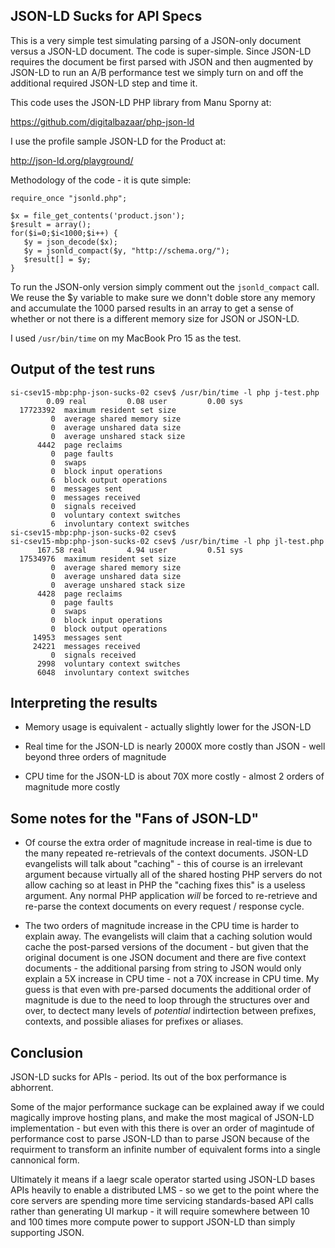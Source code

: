 
JSON-LD Sucks for API Specs
---------------------------

This is a very simple test simulating parsing of a JSON-only document versus a JSON-LD
document.  The code is super-simple.  Since JSON-LD requires the document be first parsed
with JSON and then augmented by JSON-LD to run an A/B performance test we simply turn 
on and off the additional required JSON-LD step and time it.

This code uses the JSON-LD PHP library from Manu Sporny at:

https://github.com/digitalbazaar/php-json-ld

I use the profile sample JSON-LD for the Product at:

http://json-ld.org/playground/

Methodology of the code - it is qute simple:

    require_once "jsonld.php";

    $x = file_get_contents('product.json');
    $result = array();
    for($i=0;$i<1000;$i++) {
       $y = json_decode($x);
       $y = jsonld_compact($y, "http://schema.org/");
       $result[] = $y;
    }

To run the JSON-only version simply comment out the `jsonld_compact` call.
We reuse the $y variable to make sure we donn't doble store any memory 
and accumulate the 1000 parsed results in an array to get a sense of whether
or not there is a different memory size for JSON or JSON-LD.

I used `/usr/bin/time` on my MacBook Pro 15 as the test.

Output of the test runs
-----------------------

    si-csev15-mbp:php-json-sucks-02 csev$ /usr/bin/time -l php j-test.php
            0.09 real         0.08 user         0.00 sys
      17723392  maximum resident set size
             0  average shared memory size
             0  average unshared data size
             0  average unshared stack size
          4442  page reclaims
             0  page faults
             0  swaps
             0  block input operations
             6  block output operations
             0  messages sent
             0  messages received
             0  signals received
             0  voluntary context switches
             6  involuntary context switches
    si-csev15-mbp:php-json-sucks-02 csev$ 
    si-csev15-mbp:php-json-sucks-02 csev$ /usr/bin/time -l php jl-test.php
          167.58 real         4.94 user         0.51 sys
      17534976  maximum resident set size
             0  average shared memory size
             0  average unshared data size
             0  average unshared stack size
          4428  page reclaims
             0  page faults
             0  swaps
             0  block input operations
             0  block output operations
         14953  messages sent
         24221  messages received
             0  signals received
          2998  voluntary context switches
          6048  involuntary context switches


Interpreting the results
------------------------

* Memory usage is equivalent - actually slightly lower for the JSON-LD

* Real time for the JSON-LD is nearly 2000X more costly than JSON - well beyond
three orders of magnitude

* CPU time for the JSON-LD is about 70X more costly - almost 2 orders of 
magnitude more costly

Some notes for the "Fans of JSON-LD"
------------------------------------

* Of course the extra order of magnitude increase in real-time 
is due to the many repeated re-retrievals of the context documents.
JSON-LD evangelists will talk about "caching" - this of course is an irrelevant argument
because virtually all of the shared hosting PHP servers do not allow caching so at 
least in PHP the "caching fixes this" is a useless argument.  Any normal PHP application 
*will* be forced to re-retrieve and re-parse the context documents on every 
request / response cycle.

* The two orders of magnitude increase in the CPU time is harder to explain away.
The evangelists will claim that a caching solution would cache the post-parsed 
versions of the document - but given that the original document is one JSON document
and there are five context documents - the additional parsing from string to JSON
would only explain a 5X increase in CPU time - not a 70X increase in CPU time.  My guess
is that even with pre-parsed documents the additional order of magnitude is due to the
need to loop through the structures over and over, to dectect many levels of *potential*
indirtection between prefixes, contexts, and possible aliases for prefixes or aliases.

Conclusion
----------

JSON-LD sucks for APIs - period.   Its out of the box performance is abhorrent.  

Some of the major performance suckage can be explained away if we could magically 
improve hosting plans, and make the most magical of JSON-LD implementation - but 
even with this there is over an order of magintude of performance cost to parse 
JSON-LD than to parse JSON because of the requirment to transform an infinite number 
of equivalent forms into a single cannonical form.

Ultimately it means if a laegr scale operator started using JSON-LD bases APIs heavily 
to enable a distributed LMS - so we get to the point where the core servers are spending
more time servicing standards-based API calls rather than generating UI markup - it will
require somewhere between 10 and 100 times more compute power to support JSON-LD than simply
supporting JSON.









